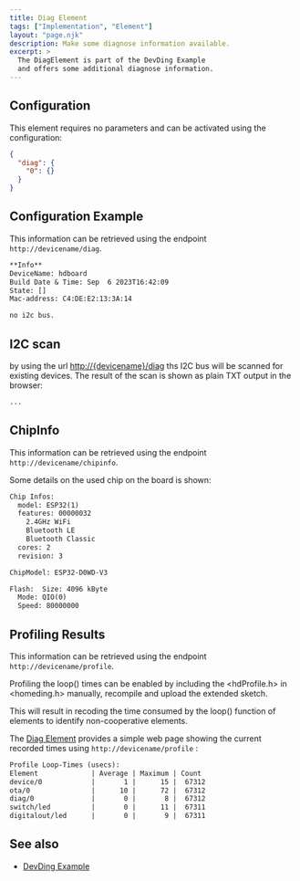 ```yaml
---
title: Diag Element
tags: ["Implementation", "Element"]
layout: "page.njk"
description: Make some diagnose information available.
excerpt: >
  The DiagElement is part of the DevDing Example 
  and offers some additional diagnose information.
---
```



## Configuration

This element requires no parameters and can be activated using the configuration:

``` json
{
  "diag": {
    "0": {}
  }
}
```


## Configuration Example

This information can be retrieved using the endpoint `http://devicename/diag`.

```txt
**Info**
DeviceName: hdboard
Build Date & Time: Sep  6 2023T16:42:09
State: []
Mac-address: C4:DE:E2:13:3A:14

no i2c bus.
```

## I2C scan

by using the url <http://{devicename}/diag> ths I2C bus will be scanned for existing devices.
The result of the scan is shown as plain TXT output in the browser:

<!-- TODO: -->
``` txt
...
```

<!-- 
## rtcmem

TODO:
-->


## ChipInfo

This information can be retrieved using the endpoint `http://devicename/chipinfo`.

Some details on the used chip on the board is shown:

```txt
Chip Infos:
  model: ESP32(1)
  features: 00000032
    2.4GHz WiFi
    Bluetooth LE
    Bluetooth Classic
  cores: 2
  revision: 3

ChipModel: ESP32-D0WD-V3

Flash:  Size: 4096 kByte
  Mode: QIO(0)
  Speed: 80000000
```


## Profiling Results

This information can be retrieved using the endpoint `http://devicename/profile`.

Profiling the loop() times can be enabled by including the <hdProfile.h> in <homeding.h>
manually, recompile and upload the extended sketch.

This will result in recoding the time consumed by the loop() function of elements to identify
non-cooperative elements.

The [Diag Element](/elements/diag.htm) provides a simple web page showing the current recorded
times using `http://devicename/profile` :

```txt
Profile Loop-Times (usecs):
Element             | Average | Maximum | Count
device/0            |       1 |      15 |  67312
ota/0               |      10 |      72 |  67312
diag/0              |       0 |       8 |  67312
switch/led          |       0 |      11 |  67311
digitalout/led      |       0 |       9 |  67311
```

## See also

* [DevDing Example](/examples/devding.md)

